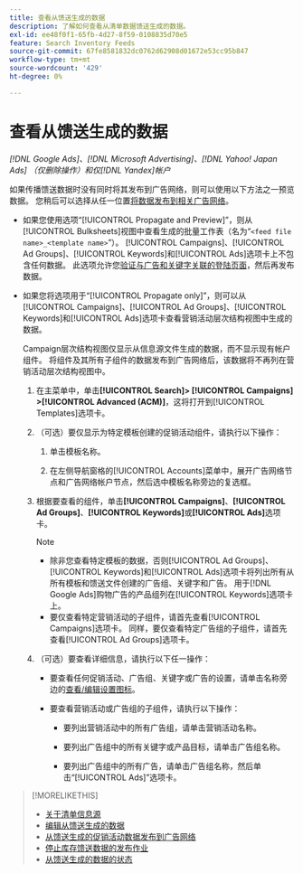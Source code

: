 ```yaml
---
title: 查看从馈送生成的数据
description: 了解如何查看从清单数据馈送生成的数据。
exl-id: ee48f0f1-65fb-4d27-8f59-0108835d70e5
feature: Search Inventory Feeds
source-git-commit: 67fe8581832dc0762d62908d01672e53cc95b847
workflow-type: tm+mt
source-wordcount: '429'
ht-degree: 0%

---
```


# 查看从馈送生成的数据

*[!DNL Google Ads]、[!DNL Microsoft Advertising]、[!DNL Yahoo! Japan Ads] （仅删除操作）和仅[!DNL Yandex]帐户*

如果传播馈送数据时没有同时将其发布到广告网络，则可以使用以下方法之一预览数据。 您稍后可以选择从任一位置[将数据发布到相关广告网络](propagated-data-post.md)。

* 如果您使用选项“[!UICONTROL Propagate and Preview]”，则从[!UICONTROL Bulksheets]视图中查看生成的批量工作表（名为“`<feed file name>_<template name>`”）。 [!UICONTROL Campaigns]、[!UICONTROL Ad Groups]、[!UICONTROL Keywords]和[!UICONTROL Ads]选项卡上不包含任何数据。 此选项允许您[验证与广告和关键字关联的登陆页面](/help/search-social-commerce/campaign-management/bulksheets/bulksheet-validate-landing-pages.md)，然后再发布数据。

* 如果您将选项用于“[!UICONTROL Propagate only]”，则可以从[!UICONTROL Campaigns]、[!UICONTROL Ad Groups]、[!UICONTROL Keywords]和[!UICONTROL Ads]选项卡查看营销活动层次结构视图中生成的数据。

  Campaign层次结构视图仅显示从信息源文件生成的数据，而不显示现有帐户组件。 将组件及其所有子组件的数据发布到广告网络后，该数据将不再列在营销活动层次结构视图中。

   1. 在主菜单中，单击&#x200B;**[!UICONTROL Search]> [!UICONTROL Campaigns] >[!UICONTROL Advanced (ACM)]**，这将打开到[!UICONTROL Templates]选项卡。

   1. （可选）要仅显示为特定模板创建的促销活动组件，请执行以下操作：

      1. 单击模板名称。

      1. 在左侧导航窗格的[!UICONTROL Accounts]菜单中，展开广告网络节点和广告网络帐户节点，然后选中模板名称旁边的复选框。

   1. 根据要查看的组件，单击&#x200B;**[!UICONTROL Campaigns]**、**[!UICONTROL Ad Groups]**、**[!UICONTROL Keywords]**&#x200B;或&#x200B;**[!UICONTROL Ads]**&#x200B;选项卡。

      >[!NOTE]
      >
      >* 除非您查看特定模板的数据，否则[!UICONTROL Ad Groups]、[!UICONTROL Keywords]和[!UICONTROL Ads]选项卡将列出所有从所有模板和馈送文件创建的广告组、关键字和广告。 用于[!DNL Google Ads]购物广告的产品组列在[!UICONTROL Keywords]选项卡上。
      >* 要仅查看特定营销活动的子组件，请首先查看[!UICONTROL Campaigns]选项卡。 同样，要仅查看特定广告组的子组件，请首先查看[!UICONTROL Ad Groups]选项卡。

   1. （可选）要查看详细信息，请执行以下任一操作：

      * 要查看任何促销活动、广告组、关键字或广告的设置，请单击名称旁边的[查看/编辑设置图标](/help/search-social-commerce/assets/settings.png "查看/编辑设置图标")。

      * 要查看营销活动或广告组的子组件，请执行以下操作：

         * 要列出营销活动中的所有广告组，请单击营销活动名称。

         * 要列出广告组中的所有关键字或产品目标，请单击广告组名称。

         * 要列出广告组中的所有广告，请单击广告组名称，然后单击“[!UICONTROL Ads]”选项卡。

>[!MORELIKETHIS]
>
>* [关于清单信息源](inventory-feeds-about.md)
>* [编辑从馈送生成的数据](propagated-data-edit.md)
>* [从馈送生成的促销活动数据发布到广告网络](propagated-data-post.md)
>* [停止库存馈送数据的发布作业](stop-job.md)
>* [从馈送生成的数据的状态](propagated-data-status.md)
